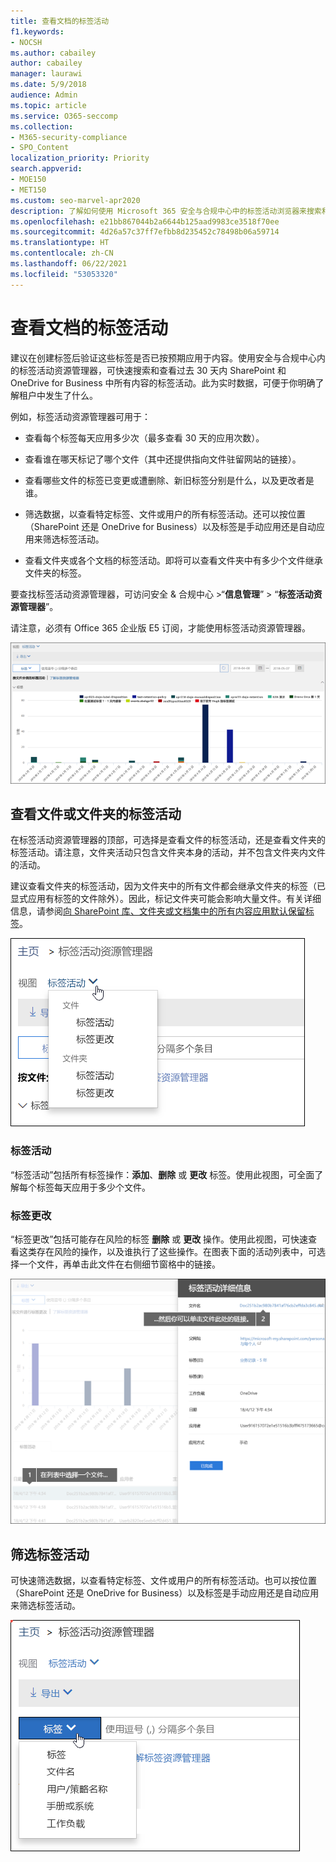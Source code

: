 ```yaml
---
title: 查看文档的标签活动
f1.keywords:
- NOCSH
ms.author: cabailey
author: cabailey
manager: laurawi
ms.date: 5/9/2018
audience: Admin
ms.topic: article
ms.service: O365-seccomp
ms.collection:
- M365-security-compliance
- SPO_Content
localization_priority: Priority
search.appverid:
- MOE150
- MET150
ms.custom: seo-marvel-apr2020
description: 了解如何使用 Microsoft 365 安全与合规中心中的标签活动浏览器来搜索和查看标签活动。
ms.openlocfilehash: e21bb867044b2a6644b125aad9983ce3518f70ee
ms.sourcegitcommit: 4d26a57c37ff7efbb8d235452c78498b06a59714
ms.translationtype: HT
ms.contentlocale: zh-CN
ms.lasthandoff: 06/22/2021
ms.locfileid: "53053320"
---
```

# <a name="view-label-activity-for-documents"></a>查看文档的标签活动

建议在创建标签后验证这些标签是否已按预期应用于内容。使用安全与合规中心内的标签活动资源管理器，可快速搜索和查看过去 30 天内 SharePoint 和 OneDrive for Business 中所有内容的标签活动。此为实时数据，可便于你明确了解租户中发生了什么。
  
例如，标签活动资源管理器可用于：
  
- 查看每个标签每天应用多少次（最多查看 30 天的应用次数）。
    
- 查看谁在哪天标记了哪个文件（其中还提供指向文件驻留网站的链接）。
    
- 查看哪些文件的标签已变更或遭删除、新旧标签分别是什么，以及更改者是谁。
    
- 筛选数据，以查看特定标签、文件或用户的所有标签活动。还可以按位置（SharePoint 还是 OneDrive for Business）以及标签是手动应用还是自动应用来筛选标签活动。
    
- 查看文件夹或各个文档的标签活动。即将可以查看文件夹中有多少个文件继承文件夹的标签。
    
要查找标签活动资源管理器，可访问安全 &amp; 合规中心 >“**信息管理**” > “**标签活动资源管理器**”。
  
请注意，必须有 Office 365 企业版 E5 订阅，才能使用标签活动资源管理器。
  
![标签活动资源管理器](../media/671ca0cd-1457-40b4-9917-b663360afd95.png)
  
## <a name="view-label-activities-for-files-or-folders"></a>查看文件或文件夹的标签活动

在标签活动资源管理器的顶部，可选择是查看文件的标签活动，还是查看文件夹的标签活动。请注意，文件夹活动只包含文件夹本身的活动，并不包含文件夹内文件的活动。
  
建议查看文件夹的标签活动，因为文件夹中的所有文件都会继承文件夹的标签（已显式应用有标签的文件除外）。因此，标记文件夹可能会影响大量文件。有关详细信息，请参阅[向 SharePoint 库、文件夹或文档集中的所有内容应用默认保留标签](create-apply-retention-labels.md#applying-a-default-retention-label-to-all-content-in-a-sharepoint-library-folder-or-document-set)。
  
![用于显示文件和文件夹的标签活动的下拉菜单](../media/11030584-f52d-49eb-86f3-7ead16a3b704.png)
  
### <a name="label-activities"></a>标签活动

 “标签活动”包括所有标签操作：**添加**、**删除** 或 **更改** 标签。使用此视图，可全面了解每个标签每天应用于多少个文件。 
  
### <a name="label-changes"></a>标签更改

 “标签更改”包括可能存在风险的标签 **删除** 或 **更改** 操作。使用此视图，可快速查看这类存在风险的操作，以及谁执行了这些操作。在图表下面的活动列表中，可选择一个文件，再单击此文件在右侧细节窗格中的链接。 
  
![标签活动的细节窗格](../media/eb580fd4-b5be-4fda-9ba5-c1256777310d.png)
  
## <a name="filter-label-activity"></a>筛选标签活动

可快速筛选数据，以查看特定标签、文件或用户的所有标签活动。也可以按位置（SharePoint 还是 OneDrive for Business）以及标签是手动应用还是自动应用来筛选标签活动。
  
![标签活动筛选器](../media/9de92985-120f-48b4-96a7-ef7ec8a71ff0.png)
  

